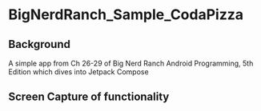 # BigNerdRanch_Sample_CodaPizza

## Background

A simple app from Ch 26-29 of Big Nerd Ranch Android Programming, 5th Edition which dives into Jetpack Compose

## Screen Capture of functionality

